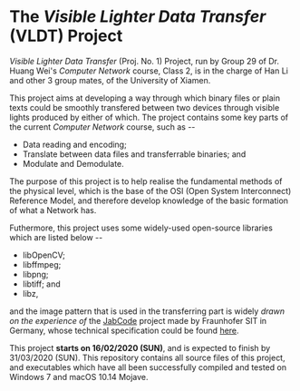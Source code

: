 # The *Visible Lighter Data Transfer* (VLDT) Project

*Visible Lighter Data Transfer* (Proj. No. 1) Project, run by Group 29 of Dr. Huang Wei's *Computer Network* course, Class 2, is in the charge of Han Li and other 3 group mates, of the University of Xiamen. 

This project aims at developing a way through which binary files or plain texts could be smoothly transfered between two devices through visible lights produced by either of which. The project contains some key parts of the current *Computer Network* course, such as --
*  Data reading and encoding;
*  Translate between data files and transferrable binaries; and
*  Modulate and Demodulate.

The purpose of this project is to help realise the fundamental methods of the physical level, which is the base of the OSI (Open System Interconnect) Reference Model, and therefore develop knowledge of the basic formation of what a Network has.

Futhermore, this project uses some widely-used open-source libraries which are listed below --
* libOpenCV;
* libffmpeg;
* libpng;
* libtiff; and
* libz,

and the image pattern that is used in the transferring part is widely *drawn on the experience of* the [JabCode](https://github.com/jabcode/jabcode) project made by Fraunhofer SIT in Germany, whose technical specification could be found [here](https://www.bsi.bund.de/EN/Publications/TechnicalGuidelines/TR03137/BSITR03137.html).

This project **starts on 16/02/2020 (SUN)**, and is expected to finish by 31/03/2020 (SUN). This repository contains all source files of this project, and executables which have all been successfully compiled and tested on Windows 7 and macOS 10.14 Mojave.
